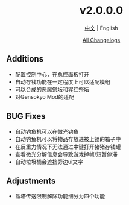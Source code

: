 ﻿<h1 align="center">v2.0.0.0</h1>

<div align="center">

[中文](../zh/v2.0.0.0.md) | English

[All Changelogs](../../ChangeLog-en.md)

</div>

## Additions

- 配置控制中心，在总控面板打开
- 自动存钱功能在一定程度上可以适配模组
- 可以合成的恶魔祭坛和猩红祭坛
- 对Gensokyo Mod的适配

## BUG Fixes

- 自动钓鱼机可以在微光钓鱼
- 自动钓鱼机可以将物品存放进被上锁的箱子中
- 在反重力情况下无法通过中键打开猪猪存钱罐
- 查看微光分解信息会导致游戏掉帧/短暂停滞
- 自动垃圾桶会遮挡旁边ui文字

## Adjustments

- 晶塔传送限制解除功能细分为四个功能